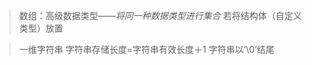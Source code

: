>数组：高级数据类型——*将同一种数据类型进行集合*
>若将结构体（自定义类型）放置


>一维字符串
>字符串存储长度=字符串有效长度＋1
>字符串以‘\0’结尾
<!--stackedit_data:
eyJoaXN0b3J5IjpbLTE5NDM1OTA2MDcsLTEyOTEyMDI0MDddfQ
==
-->